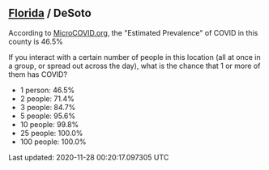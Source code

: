 
## [Florida](/united-states/florida) / DeSoto

According to [MicroCOVID.org](http://microcovid.org),
the "Estimated Prevalence" of COVID in this county is 46.5%

If you interact with a certain number of people in this location
(all at once in a group, or spread out across the day), what is the chance that
1 or more of them has COVID?

- 1 person: 46.5%
- 2 people: 71.4%
- 3 people: 84.7%
- 5 people: 95.6%
- 10 people: 99.8%
- 25 people: 100.0%
- 100 people: 100.0%

Last updated: 2020-11-28 00:20:17.097305 UTC
